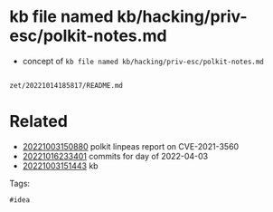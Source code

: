 # kb file named kb/hacking/priv-esc/polkit-notes.md

- concept of `kb file named kb/hacking/priv-esc/polkit-notes.md`

```
```

` zet/20221014185817/README.md `

# Related

- [20221003150880](/zet/20221003150880/README.md) polkit linpeas report on CVE-2021-3560
- [20221016233401](/zet/20221016233401/README.md) commits for day of 2022-04-03
- [20221003151443](/zet/20221003151443/README.md) kb

Tags:

    #idea
